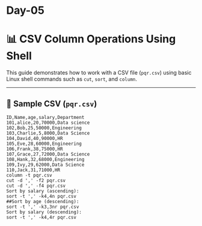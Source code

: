 # Day-05
# 📊 CSV Column Operations Using Shell

This guide demonstrates how to work with a CSV file (`pqr.csv`) using basic Linux shell commands such as `cut`, `sort`, and `column`.

---

## 📁 Sample CSV (`pqr.csv`)

```csv
ID,Name,age,salary,Department
101,alice,20,70000,Data science
102,Bob,25,50000,Engineering
103,Charlie,5,8000,Data Science
104,David,40,90000,HR
105,Eve,28,60000,Engineering
106,Frank,38,75000,HR
107,Grace,27,72000,Data Science
108,Hank,32,68000,Engineering
109,Ivy,29,62000,Data Science
110,Jack,31,71000,HR
column -t pqr.csv
cut -d ',' -f2 pqr.csv
cut -d ',' -f4 pqr.csv
Sort by salary (ascending):
sort -t ',' -k4,4n pqr.csv
##Sort by age (descending):
sort -t ',' -k3,3nr pqr.csv
Sort by salary (descending):
sort -t ',' -k4,4r pqr.csv




